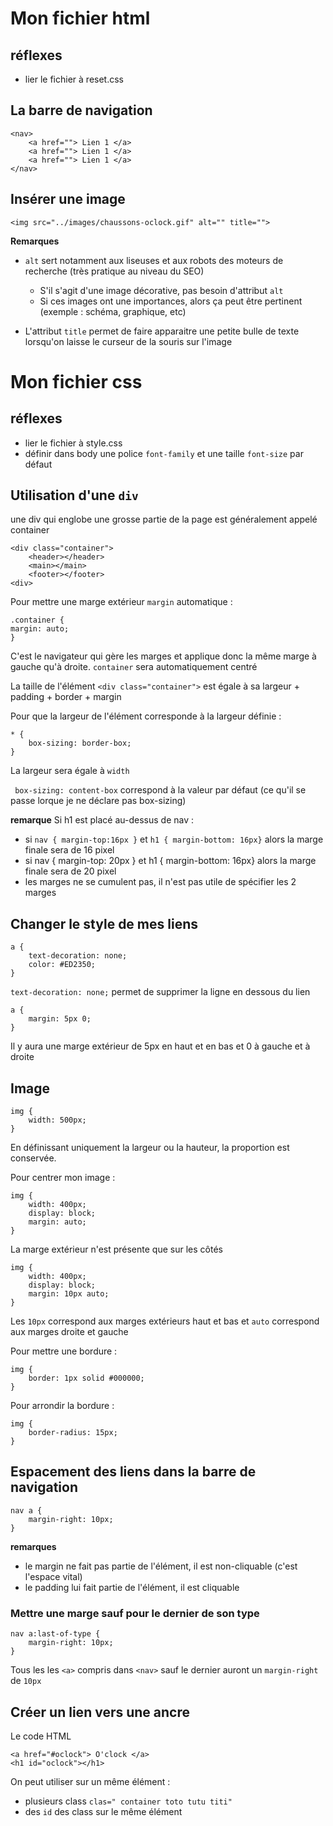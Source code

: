 # Mon fichier html
## réflexes
- lier le fichier à reset.css

## La barre de navigation
```
<nav>
    <a href=""> Lien 1 </a>
    <a href=""> Lien 1 </a>
    <a href=""> Lien 1 </a>
</nav>
```
## Insérer une image
```
<img src="../images/chaussons-oclock.gif" alt="" title="">
```
**Remarques**
- `alt` sert notamment aux liseuses et aux robots des moteurs de recherche (très pratique au niveau du SEO)
    - S'il s'agit d'une image décorative, pas besoin d'attribut `alt`
    - Si ces images ont une importances, alors ça peut être pertinent (exemple : schéma, graphique, etc)

- L'attribut `title` permet de faire apparaitre une petite bulle de texte lorsqu'on laisse le curseur de la souris sur l'image

# Mon fichier css
## réflexes
- lier le fichier à style.css
- définir dans body une police `font-family` et une taille `font-size` par défaut

## Utilisation d'une `div`
une div qui englobe une grosse partie de la page est généralement appelé container
```
<div class="container">
    <header></header>
    <main></main>
    <footer></footer>
<div>
```

Pour mettre une marge extérieur `margin` automatique :
```
.container {
margin: auto;
}
```
C'est le navigateur qui gère les marges et applique donc la même marge à gauche qu'à droite. `container` sera automatiquement centré

La taille de l'élément `<div class="container">` est égale à sa largeur + padding + border + margin

Pour que la largeur de l'élément corresponde à la largeur définie :
``` 
* { 
    box-sizing: border-box;
}
```
La largeur sera égale à `width`

` box-sizing: content-box` correspond à la valeur par défaut (ce qu'il se passe lorque je ne déclare pas box-sizing)


**remarque**
Si h1 est placé au-dessus de nav :
- si `nav { margin-top:16px }` et `h1 { margin-bottom: 16px}` alors la marge finale sera de 16 pixel
- si nav { margin-top: 20px } et h1 { margin-bottom: 16px} alors la marge finale sera de 20 pixel
- les marges ne se cumulent pas, il n'est pas utile de spécifier les 2 marges

## Changer le style de mes liens
```
a {
    text-decoration: none;
    color: #ED2350;
}
```
`text-decoration: none;` permet de supprimer la ligne en dessous du lien

```
a { 
    margin: 5px 0;
}
```
Il y aura une marge extérieur de 5px en haut et en bas et 0 à gauche et à droite

## Image
```
img {
    width: 500px;
}
```

En définissant uniquement la largeur ou la hauteur, la proportion est conservée.

Pour centrer mon image :
```
img {
    width: 400px;
    display: block;
    margin: auto;
}
```
La marge extérieur n'est présente que sur les côtés
```
img {
    width: 400px;
    display: block;
    margin: 10px auto;
}
```
Les `10px` correspond aux marges extérieurs haut et bas et `auto` correspond aux marges droite et gauche

Pour mettre une bordure :
```
img {
    border: 1px solid #000000;
}
```

Pour arrondir la bordure :
```
img {
    border-radius: 15px;
}
```

## Espacement des liens dans la barre de navigation
```
nav a {
    margin-right: 10px;
}
```

**remarques**
- le margin ne fait pas partie de l'élément, il est non-cliquable (c'est l'espace vital)
- le padding lui fait partie de l'élément, il est cliquable

### Mettre une marge sauf pour le dernier de son type
```
nav a:last-of-type {
    margin-right: 10px;
}
```

Tous les les `<a>` compris dans `<nav>` sauf le dernier auront un `margin-right` de `10px`

## Créer un lien vers une ancre

Le code HTML
```
<a href="#oclock"> O'clock </a>
<h1 id="oclock"></h1>
```

On peut utiliser sur un même élément :
- plusieurs class `clas=" container toto tutu titi"`
- des `id` des class sur le même élément